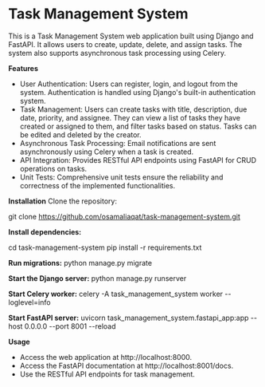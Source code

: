 # **Task Management System**     

This is a Task Management System web application built using Django and FastAPI. It allows users to create, update, delete, and assign tasks. The system also supports asynchronous task processing using Celery.

**Features**
- User Authentication: Users can register, login, and logout from the system. Authentication is handled using Django's built-in authentication system.
- Task Management: Users can create tasks with title, description, due date, priority, and assignee. They can view a list of tasks they have created or assigned to them, and filter tasks based on status. Tasks can be edited and deleted by the creator.
- Asynchronous Task Processing: Email notifications are sent asynchronously using Celery when a task is created.
- API Integration: Provides RESTful API endpoints using FastAPI for CRUD operations on tasks.
- Unit Tests: Comprehensive unit tests ensure the reliability and correctness of the implemented functionalities.

**Installation**
Clone the repository:

git clone https://github.com/osamaliaqat/task-management-system.git

**Install dependencies:**

cd task-management-system
pip install -r requirements.txt

**Run migrations:**
python manage.py migrate

**Start the Django server:**
python manage.py runserver

**Start Celery worker:**
celery -A task_management_system worker --loglevel=info

**Start FastAPI server:**
uvicorn task_management_system.fastapi_app:app --host 0.0.0.0 --port 8001 --reload

**Usage**
- Access the web application at http://localhost:8000.
- Access the FastAPI documentation at http://localhost:8001/docs.
- Use the RESTful API endpoints for task management.
